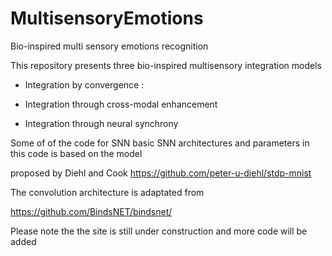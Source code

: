 # MultisensoryEmotions

Bio-inspired multi sensory emotions recognition



This repository presents three bio-inspired multisensory integration models 

- Integration by convergence : 


- Integration through cross-modal enhancement


- Integration through neural synchrony 


Some of of the code for SNN basic SNN architectures and parameters in this code is based on the model 

proposed by Diehl and Cook 
https://github.com/peter-u-diehl/stdp-mnist

The convolution architecture is  adaptated  from

https://github.com/BindsNET/bindsnet/

Please note the the site is still under construction and more code will be added
